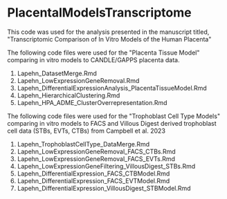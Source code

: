 # PlacentalModelsTranscriptome
This code was used for the analysis presented in the manuscript titled, "Transcriptomic Comparison of In Vitro Models of the Human Placenta"


The following code files were used for the "Placenta Tissue Model" comparing in vitro models to CANDLE/GAPPS placenta data.
  1) Lapehn_DatasetMerge.Rmd
  2) Lapehn_LowExpressionGeneRemoval.Rmd
  3) Lapehn_DifferentialExpressionAnalysis_PlacentaTissueModel.Rmd
  4) Lapehn_HierarchicalClustering.Rmd
  5) Lapehn_HPA_ADME_ClusterOverrepresentation.Rmd

The following code files were used for the "Trophoblast Cell Type Models" comparing in vitro models to FACS and Villous Digest derived trophoblast cell data (STBs, EVTs, CTBs) from Campbell et al. 2023
  1) Lapehn_TrophoblastCellType_DataMerge.Rmd
  2) Lapehn_LowExpressionGeneRemoval_FACS_CTBs.Rmd
  3) Lapehn_LowExpressionGeneRemoval_FACS_EVTs.Rmd
  4) Lapehn_LowExpressionGeneFiltering_VillousDigest_STBs.Rmd
  5) Lapehn_DifferentialExpression_FACS_CTBModel.Rmd
  6) Lapehn_DifferentialExpression_FACS_EVTModel.Rmd
  7) Lapehn_DifferentialExpression_VillousDigest_STBModel.Rmd
